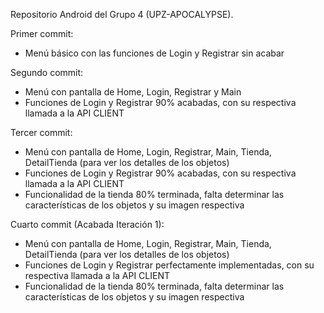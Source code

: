 Repositorio Android del Grupo 4 (UPZ-APOCALYPSE).

Primer commit:
- Menú básico con las funciones de Login y Registrar sin acabar

Segundo commit:
- Menú con pantalla de Home, Login, Registrar y Main
- Funciones de Login y Registrar 90% acabadas, con su respectiva llamada a la API CLIENT

Tercer commit:
- Menú con pantalla de Home, Login, Registrar, Main, Tienda, DetailTienda (para ver los detalles de los objetos)
- Funciones de Login y Registrar 90% acabadas, con su respectiva llamada a la API CLIENT
- Funcionalidad de la tienda 80% terminada, falta determinar las características de los objetos y su imagen respectiva

Cuarto commit (Acabada Iteración 1):
- Menú con pantalla de Home, Login, Registrar, Main, Tienda, DetailTienda (para ver los detalles de los objetos)
- Funciones de Login y Registrar perfectamente implementadas, con su respectiva llamada a la API CLIENT
- Funcionalidad de la tienda 80% terminada, falta determinar las características de los objetos y su imagen respectiva

